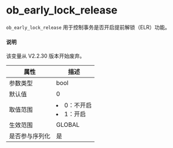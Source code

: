 # ob_early_lock_release

`ob_early_lock_release` 用于控制事务是否开启提前解锁（ELR）功能。

  <main id="notice" type='explain'>
    <h4>说明</h4>
    <p>该变量从 V2.2.30 版本开始废弃。</p>
  </main>

| **属性**  |                                                 **描述**                                                 |
|---------|--------------------------------------------------------------------------------------------------------|
| 参数类型    | bool                                                                                                   |
| 默认值     | 0                                                                                                      |
| 取值范围    | <li> 0：不开启   <li> 1：开启    |
| 生效范围    | GLOBAL                                                                                                 |
| 是否参与序列化 | 是                                                                                                      |
